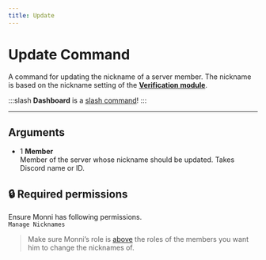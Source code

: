 ```yaml
---
title: Update
---
```

# Update Command

A command for updating the nickname of a server member. The nickname is based on the nickname setting of the [**Verification module**](/modules/verification).

:::slash
**Dashboard** is a [slash command](/commands/info/slash/)!
:::

---

## Arguments

- 1 **Member**  
    Member of the server whose nickname should be updated. Takes Discord name or ID.

## 🔒 Required permissions

Ensure Monni has following permissions.  
`Manage Nicknames`

> Make sure Monni’s role is [above](https://docs.monni.fyi/tutorials/monni-role-position) the roles of the members you want him to change the nicknames of.